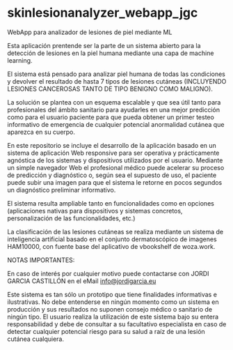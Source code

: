 # skinlesionanalyzer_webapp_jgc
WebApp para analizador de lesiones de piel mediante ML

Esta aplicación prentende ser la parte de un sistema abierto para la detección de lesiones en la piel humana mediante una capa de machine learning.

El sistema está pensado para analizar piel humana de todas las condiciones y devolver el resultado de hasta 7 tipos de lesiones cutáneas (INCLUYENDO LESIONES CANCEROSAS TANTO DE TIPO BENIGNO COMO MALIGNO).

La solución se plantea con un esquema escalable y que sea útil tanto para profesionales del ámbito sanitario para ayudarles en una mejor predicción como para el usuario paciente para que pueda obtener un primer testeo informativo de emergencia de cualquier potencial anormalidad cutánea que aparezca en su cuerpo.

En este repositorio se incluye el desarrollo de la aplicación basado en un sistema de aplicación Web responsive para ser operativa y prácticamente agnóstica de los sistemas y dispositivos utilizados por el usuario. Mediante un simple navegador Web el profesional médico puede acelerar su proceso de predicción y diagnóstico o, según sea el supuesto de uso, el paciente puede subir una imagen para que el sistema le retorne en pocos segundos un diagnóstico preliminar informativo.

El sistema resulta ampliable tanto en funcionalidades como en opciones (aplicaciones nativas para dispositivos y sistemas concretos, personalización de las funcionalidades, etc.)

La clasificación de las lesiones cutáneas se realiza mediante un sistema de inteligencia artificial basado en el conjunto dermatoscópico de imagenes HAM10000, con fuente base del aplicativo de vbookshelf de woza.work.

NOTAS IMPORTANTES:

En caso de interés por cualquier motivo puede contactarse con JORDI GARCIA CASTILLÓN en el eMail info@jordigarcia.eu

Este sistema es tan sólo un prototipo que tiene finalidades informativas e ilustrativas. No debe entenderse en ningún momento como un sistema en producción y sus resultados no suponen consejo médico o sanitario de ningún tipo. El usuario realiza la utilización de este sistema bajo su entera responsabilidad y debe de consultar a su facultativo especialista en caso de detectar cualquier potencial riesgo para su salud a raíz de una lesión cutánea cualquiera.
